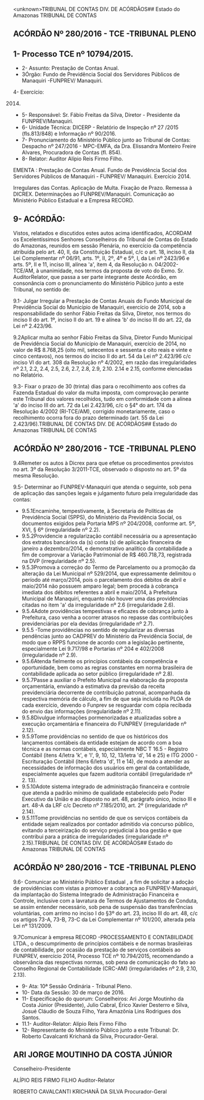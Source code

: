 &lt;unknown&gt;TRIBUNAL DE CONTAS DIV. DE ACÓRDÃOS## Estado do Amazonas TRIBUNAL DE CONTAS

## ACÓRDÃO Nº 280/2016 - TCE -TRIBUNAL PLENO

## 1- Processo TCE nº 10794/2015.

- 2- Assunto: Prestação de Contas Anual.
- 3Órgão: Fundo  de  Previdência  Social dos Servidores  Públicos de Manaquiri -FUNPREV/ Manaquiri.

4- Exercício:

2014.

- 5- Responsável: Sr. Fábio Freitas da Silva, Diretor - Presidente da FUNPREV/Manaquiri.
- 6- Unidade Técnica: DICERP - Relatório de Inspeção nº 27 /2015 (fls.813/848) e Informação nº 90/2016.
- 7- Pronunciamento do Ministério Público junto ao Tribunal de Contas: Despacho nº 247/2016  -  MPC-EMFA,  da  Dra.  Elissandra  Monteiro  Freire  Alvares,  Procuradora  de Contas (fl. 854).
- 8- Relator: Auditor Alípio Reis Firmo Filho.

EMENTA :  Prestação  de  Contas  Anual.  Fundo  de Previdência Social dos  Servidores  Públicos de Manaquiri - FUNPREV/ Manaquiri. Exercício 2014.

Irregulares das Contas. Aplicação de Multa. Fixação de Prazo. Remessa à DICREX. Determinações ao FUNPREV/Manaquiri. Comunicação  ao  Ministério  Público  Estadual  e  a Empresa RECORD.

## 9- ACÓRDÃO:

Vistos, relatados e discutidos estes autos acima identificados, ACORDAM os Excelentíssimos Senhores Conselheiros do Tribunal de Contas do Estado do Amazonas, reunidos em sessão Plenária, no exercício da competência atribuída pelo art.  40,  II, da Constituição Estadual, c/c o art. 18, inciso II, da Lei Complementar nº 06/91, arts. 1º, II, 2º, 4º e 5º, I, da Lei nº 2423/96 e arts. 5º, II e 11, inciso III, alínea 'a', item 4, da Resolução n. 04/2002-TCE/AM, à unanimidade, nos termos da proposta de voto do Exmo. Sr. AuditorRelator,  que  passa  a  ser  parte  integrante  deste  Acórdão, em  consonância com  o pronunciamento do Ministério Público junto a este Tribunal, no sentido de:

9.1- Julgar Irregular a Prestação de Contas Anuais do Fundo Municipal de Previdência Social do Município de Manaquiri, exercício de 2014, sob a responsabilidade do senhor Fábio Freitas da Silva, Diretor, nos termos do inciso II do art. 1º, inciso II do art. 19 e alínea 'b' do inciso III do art. 22, da Lei nº 2.423/96.

9.2Aplicar  multa  ao  senhor  Fábio  Freitas  da  Silva, Diretor  Fundo Municipal de Previdência Social do Município de Manaquiri, exercício de 2014, no valor de R$ 8.768,25 (oito mil, setecentos e sessenta e oito reais e vinte e cinco centavos), nos termos do inciso II do art. 54 da Lei nº 2.423/96 c/c inciso VI do art. 308 da Resolução nº 4/2002, em razão das irregularidades nº 2.1, 2.2, 2.4, 2.5, 2.6, 2.7, 2.8, 2.9, 2.10. 2.14 e 2.15, conforme elencadas no Relatório.

9.3- Fixar o prazo de 30 (trinta) dias para o recolhimento aos cofres da Fazenda Estadual do valor da multa imposta, com comprovação perante este Tribunal dos valores recolhidos, tudo em conformidade com a alínea 'a' do inciso III do art. 72 da Lei 2.423/96, c/c o §4° do art. 174 da Resolução 4/2002 (RI-TCE/AM), corrigido monetariamente, caso o recolhimento ocorra fora do prazo determinado (art.  55 da Lei 2.423/96).TRIBUNAL DE CONTAS DIV. DE ACÓRDÃOS## Estado do Amazonas TRIBUNAL DE CONTAS

## ACÓRDÃO Nº 280/2016 - TCE -TRIBUNAL PLENO

9.4Remeter  os  autos  à  Dicrex para  que  efetue  os  procedimentos previstos no art. 3º da Resolução 3/2011-TCE, observado o disposto no art. 5º da mesma Resolução.

9.5- Determinar ao FUNPREV-Manaquiri que atenda o seguinte, sob pena de aplicação das sanções legais e julgamento futuro pela irregularidade das contas:

- 9.5.1Encaminhe, tempestivamente, à Secretaria de Políticas de Previdência Social (SPPS), do Ministério da Previdência Social, os documentos exigidos pela Portaria MPS nº 204/2008, conforme art. 5º, XVI, § 6º (irregularidade nº 2.2).
- 9.5.2Providencie a regularização contábil necessária ou a apresentação dos extratos bancários da (s) conta (s) de aplicação financeira de janeiro a dezembro/2014,  e  demonstrativo  analítico da contabilidade a fim de comprovar  a  Variação  Patrimonial  de  R$  460.718,73,  registrada  na  DVP (irregularidade nº 2.5).
- 9.5.3Promova a correção do Termo de Parcelamento ou a promoção da alteração  da  Lei  Municipal  nº  529/2014,  que  expressamente  delimitou  o período  até  março/2014,  pois  o  parcelamento  dos  débitos  de  abril  e maio/2014 não possuem amparo legal; bem proceda à cobrança imediata dos  débitos  referentes  a  abril  e  maio/2014,  à  Prefeitura  Municipal  de Manaquiri, enquanto não houver uma das providências citadas no item 'a' da irregularidade nº 2.6 (irregularidade 2.6).
- 9.5.4Adote  providências  tempestivas  e  eficazes  de  cobrança  junto  à Prefeitura,  caso  venha  a  ocorrer  atrasos  no  repasse  das  contribuições previdenciárias por ela devidas (irregularidade nº 2.7).
- 9.5.5 -Tome providências no sentido de regularizar as diversas pendências junto  ao  CADPREV  do  Ministério  da  Previdência  Social,  de  modo  que  o RPPS funcione de acordo com a legislação pertinente, especialmente Lei 9.717/98 e Portarias nº 204 e 402/2008 (irregularidade nº 2.9).
- 9.5.6Atenda fielmente os princípios contábeis da competência e oportunidade,  bem  como  as  regras  constantes  em  norma  brasileira  de contabilidade aplicada ao setor público (irregularidade nº 2.8).
- 9.5.7Passe  a  auxiliar  o  Prefeito  Municipal  na  elaboração  da  proposta orçamentária, enviando a  estimativa da previsão da receita previdenciária decorrente de contribuição patronal, acompanhada da respectiva memória de cálculo, a fim de que seja incluída no PLOA de cada exercício, devendo o  Funprev  se  resguardar  com  cópia  recibada  do  envio  das  informações (irregularidade nº 2.11).
- 9.5.8Divulgue informações pormenorizadas e atualizadas sobre a execução orçamentária e financeira do FUNPREV (irregularidade nº 2.12).
- 9.5.9Tome providências no sentido de que os históricos dos lançamentos contábeis da entidade estejam de acordo com a boa técnica e as normas contábeis, especialmente NBC T 16.5 - Registro Contábil (itens 4/letra 'k', e 'l',  9,  10,  12,  13/letra  'd',  14  e  25)  e  ITG  2000  -  Escrituração  Contábil (itens  6/letra  'd',  11  e  14), de  modo  a  atender  as  necessidades  de informação dos usuários em geral da contabilidade, especialmente aqueles que fazem auditoria contábil (irregularidade nº 2. 13).
- 9.5.10Adote sistema integrado de administração financeira e controle que atenda a padrão mínimo de qualidade estabelecido pelo Poder Executivo da União e ao disposto no art. 48, parágrafo único, inciso III e art. 48-A da LRF c/c Decreto nº 7.185/2010, art. 2º (irregularidade nº 2.14).
- 9.5.11Tome  providências  no  sentido  de  que  os  serviços  contábeis  da entidade  sejam  realizados  por  contador  admitido  via  concurso  público, evitando a terceirização do serviço prejudicial à boa gestão e que contribui para a prática de irregularidades (irregularidade nº 2.15).TRIBUNAL DE CONTAS DIV. DE ACÓRDÃOS## Estado do Amazonas TRIBUNAL DE CONTAS

## ACÓRDÃO Nº 280/2016 - TCE -TRIBUNAL PLENO

9.6-  Comunicar  ao  Ministério  Público  Estadual , a  fim  de  solicitar  a adoção de providências com vistas a promover a cobrança ao FUNPREV-Manaquiri, da implantação do Sistema Integrado de Administração Financeira e Controle, inclusive com a lavratura de Termos de Ajustamentos de Conduta, se assim entender necessário, sob pena de suspensão das transferências voluntárias, com arrimo no inciso I do §3º do art. 23, inciso III do art. 48, c/c os artigos 73-A, 73-B, 73-C da Lei Complementar nº 101/200, alterada pela Lei nº 131/2009.

9.7Comunicar à empresa RECORD -PROCESSAMENTO E CONTABILIDADE  LTDA.,  o  descumprimento  de  princípios  contábeis  e  de  normas brasileiras de contabilidade, por ocasião  da  prestação  de  serviços contábeis ao FUNPREV, exercício 2014, Processo TCE nº 10.794/2015, recomendando a observância das  respectivas  normas,  sob  pena  de  comunicação  do  fato  ao  Conselho  Regional  de Contabilidade (CRC-AM) (irregularidades nº 2.9, 2.10, 2.13).

- 9- Ata: 10ª Sessão Ordinária - Tribunal Pleno.
- 10- Data da Sessão: 30 de março de 2016.
- 11-  Especificação  do  quorum: Conselheiros:  Ari  Jorge  Moutinho  da  Costa  Júnior (Presidente), Julio Cabral, Érico Xavier Desterro e Silva, Josué Cláudio de Souza Filho, Yara Amazônia Lins Rodrigues dos Santos.
- 11.1- Auditor-Relator: Alípio Reis Firmo Filho
- 12- Representante do Ministério Público junto a este Tribunal: Dr. Roberto Cavalcanti Krichanã da Silva, Procurador-Geral.

## ARI JORGE MOUTINHO DA COSTA JÚNIOR

Conselheiro-Presidente

ALÍPIO REIS FIRMO FILHO Auditor-Relator

ROBERTO CAVALCANTI KRICHANÃ DA SILVA Procurador-Geral